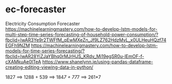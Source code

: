 # ec-forecaster
Electricity Consumption Forecaster
https://machinelearningmastery.com/how-to-develop-lstm-models-for-multi-step-time-series-forecasting-of-household-power-consumption/?fbclid=IwAR3Ye9r2TWFfM_qEwMXeZn_Jf9LZ762HdzMvL_x0ULHeuHQzf74EGFh9NZM
https://machinelearningmastery.com/how-to-develop-lstm-models-for-time-series-forecasting/?fbclid=IwAR28YiZJaYBhq0rMJrHJS_KRdv_Mi19egSR0u-lEmOF-f-cXAMkuAe0ITeA
https://www.shanelynn.ie/using-pandas-dataframe-creating-editing-viewing-data-in-python/

1827 ==> 1288 + 539 ==> 184*7 + 77*7 ==> 261*7


